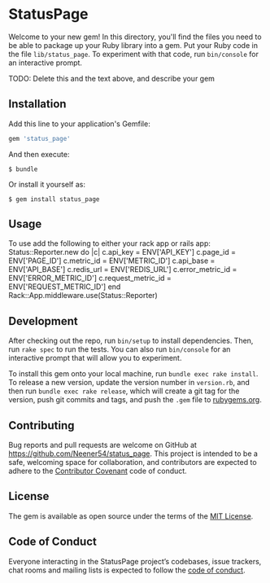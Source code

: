 # StatusPage

Welcome to your new gem! In this directory, you'll find the files you need to be able to package up your Ruby library into a gem. Put your Ruby code in the file `lib/status_page`. To experiment with that code, run `bin/console` for an interactive prompt.

TODO: Delete this and the text above, and describe your gem

## Installation

Add this line to your application's Gemfile:

```ruby
gem 'status_page'
```

And then execute:

    $ bundle

Or install it yourself as:

    $ gem install status_page

## Usage

To use add the following to either your rack app or rails app:
    Status::Reporter.new do |c|
        c.api_key = ENV['API_KEY']
        c.page_id = ENV['PAGE_ID']
        c.metric_id = ENV['METRIC_ID']
        c.api_base = ENV['API_BASE']
        c.redis_url = ENV['REDIS_URL']
        c.error_metric_id = ENV['ERROR_METRIC_ID']
        c.request_metric_id = ENV['REQUEST_METRIC_ID']
    end
    Rack::App.middleware.use(Status::Reporter)

## Development

After checking out the repo, run `bin/setup` to install dependencies. Then, run `rake spec` to run the tests. You can also run `bin/console` for an interactive prompt that will allow you to experiment.

To install this gem onto your local machine, run `bundle exec rake install`. To release a new version, update the version number in `version.rb`, and then run `bundle exec rake release`, which will create a git tag for the version, push git commits and tags, and push the `.gem` file to [rubygems.org](https://rubygems.org).

## Contributing

Bug reports and pull requests are welcome on GitHub at https://github.com/Neener54/status_page. This project is intended to be a safe, welcoming space for collaboration, and contributors are expected to adhere to the [Contributor Covenant](http://contributor-covenant.org) code of conduct.

## License

The gem is available as open source under the terms of the [MIT License](https://opensource.org/licenses/MIT).

## Code of Conduct

Everyone interacting in the StatusPage project’s codebases, issue trackers, chat rooms and mailing lists is expected to follow the [code of conduct](https://github.com/Neener54/status_page/blob/master/CODE_OF_CONDUCT.md).
